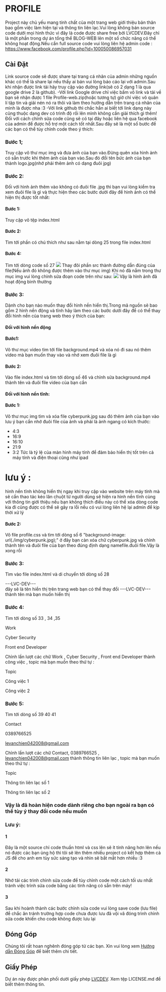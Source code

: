 # PROFILE

Project này chủ yếu mang tính chất của một trang web giới thiệu bản thân bao gồm việc làm hiện tại và thông tin liên lạc.Vui lòng không bán source code dưới mọi hình thức vì đây là code được share free bởi LVCDEV.Đây chỉ là một phần trong dự án tổng thể BLOG-WEB lên một số chức năng có thể không hoạt động.Nếu cần full source code vui lòng liên hệ admin code : https://www.facebook.com/profile.php?id=100050086957031

## Cài Đặt

Link source code sẽ được share tại trang cá nhân của admin những nguồn khác có thể là share lại nếu thấy ai bán vui lòng báo cáo lại với admin.Sau khi nhận được link tải hãy truy cập vào đường link(sẽ có 2 dạng 1 là qua google drive 2 là github).
-Với link Google drive chỉ việc bấm vô link và tải về bạn sẽ nhận được 1 file Profile-web.zip(hoặc tương tự) giờ chỉ việc vô quản lí tập tin và giải nén nó ra thôi và làm theo hướng dẫn trên trang cá nhân của mình là được nha :3
-Với link github thì chắc hẳn ai biết tới link dạng này cũng thuộc dạng dev có trình độ rồi lên mình không cần giải thích gì thêm!
Đối với cách chỉnh sửa code cũng sẽ có tại đây hoặc liên hệ qua facebook của admin để được hỗ trợ một cách tốt nhất.Sau đây sẽ là một số bước để các bạn có thể tùy chỉnh code theo ý thích:
### Bước 1;
Truy cập vô thư mục img và đưa ảnh của bạn vào.Đừng quên xóa hình ảnh có sẵn trước khi thêm ảnh của bạn vào.Sau đó đổi tên bức ảnh của bạn thành logo.jpg(nhớ phải thêm ảnh có dạng đuôi jpg)
### Bước 2:
Đối với hình ảnh thêm vào không có đuôi file .jpg thì bạn vui lòng kiểm tra xem đuôi file là gì và thực hiện theo các bước dưới đây để hình ảnh có thể hiện thị được tốt nhất:

#### Bước 1:
Truy cập vô tệp index.html
#### Bước 2:
Tìm tới phần có chú thích như sau <!--Information--> nằm tại dòng 25 trong file index.html
#### Bước 4:
Tìm tới dòng code số 27 <img src="../img/logo.jpg" lt="logo-lvc" id="logo">
Thay đôi phần src thành đường dẫn đúng của file(Nếu ảnh đó không được thêm vào thư mục img)
Khi nó đã nẳm trong thư mục img vui lòng chỉnh sửa đoạn code trên như sau:
<img src="../img/logo.đuôi file của bạn" lt="logo-tên viết tắt của bạn" id="logo">
Vậy là hình ảnh đã hoạt động bình thường

### Bước 3:
Dành cho bạn nào muốn thay đổi hình nền hiển thị.Trong mã nguồn sẽ bao gồm 2 hình nền động và tĩnh hãy làm theo các bước dưới đây để có thể thay đổi hình nền của trang web theo ý thích của bạn:

#### Đối với hình nền động
#### Bước1: 
Vô thư mục video tìm tới file background.mp4 và xóa nó đi sau nó thêm video mà bạn muốn thay vào và nhớ xem đuôi file là gì
#### Bước 2:
Vào file index.html và tìm tới dòng số 46 <source src="./video/background.mp4" type="video/mp4"> và chỉnh sửa background.mp4 thành tên và đuôi file video của bạn cần
#### Đối với hình nền tĩnh:
#### Bước 1:
Vô thư mục img tìm và xóa file cyberpunk.jpg sau đó thêm ảnh của bạn vào lưu ý bạn cần nhớ đuôi file của ảnh và phải là ảnh ngang có kích thước:
+ 4:3
+ 16:9
+ 16:10
+ 21:9
+ 3:2
Tức là tỷ lệ của màn hình máy tính để đảm bảo hiển thị tốt trên cả máy tính và điện thoại cũng như ipad 
# lưu ý :
hình nền tĩnh không hiển thị ngay khi truy cập vào website trên máy tính mà sẽ cần thao tác kéo lăn chuột từ người dùng sẽ hiện ra hình nền tĩnh cùng với thông tin giới thiệu nếu bạn không thích điều này có thể xóa dòng code kia đi cũng được có thể sẽ gây ra lỗi nếu có vui lòng liên hệ lại admin để kịp thời xử lý 
#### Bước 2:
Vô file profile.css và tìm tới dòng số 6 "background-image: url(./img/cyberpunk.jpg);" ở đây bạn càn xóa chữ cyberpunk.jpg và chỉnh thành tên và đuôi file của bạn theo đúng định dạng namefile.đuôi file.Vậy là xong rồi


### Bước 3:
Tìm vào file index.html và di chuyển tới dòng số 28 <div class="lvcdev">---LVC-DEV---</div> đây sẽ là tên hiển thị trên trang web bạn có thể thay đổi ---LVC-DEV--- thành tên mà bạn muốn hiển thị
### Bước 4:
Tìm tới dòng số 33 , 34 ,35 
           <p class="top">Work</p>
           <p class="work">Cyber Security</p>
           <p class="work">Front end Developer</p>
Chỉnh lần lượt các chữ Work , Cyber Security ,  Front end Developer thành công việc , topic  mà bạn muốn theo thứ tự : 
           <p class="top">Topic</p>
           <p class="work">Công việc 1 </p>
           <p class="work">Công việc 2 </p>
### Bước 5:
Tìm tới dòng số 39 40 41
            <p class="top">Contact</p>
            <p class="contact">0389766525</p>
            <p class="contact">levanchien042008@gmail.com</p>
Chỉnh lần lượt các chữ Contact, 0389766525 ,  levanchien042008@gmail.com thành thông tin liên lạc  , topic  mà bạn muốn theo thứ tự :
           <p class="top">Topic </p>
           <p class="work">Thông tin liên lạc số  1 </p>
           <p class="work">Thông tin liên lạc số 2 </p>
### Vậy là đã hoàn hiện code dành riêng cho bạn ngoài ra bạn có thể tùy ý thay đổi code nếu muốn
### Lưu ý:
#### 1
Đây là một source chỉ code thuần html và css lên sẽ ít tính năng hơn lên nếu nó được các bạn ủng hộ thì tôi sẽ lên thêm nhiều project có kết hợp thêm cả JS để cho anh em tùy sức sáng tạo và nhìn sẽ bắt mắt hơn nhiều :3
#### 2
Nhớ tải các trình chỉnh sửa code để tùy chỉnh code một cách tối ưu nhất tránh việc trỉnh sửa code bằng các tính năng có sẵn trên máy!
#### 3
Sau khi hoành thành các bước chỉnh sửa code vui lòng save code (lưu file) để chắc ăn tránh trường hợp code chưa được lưu đã vội vã đóng trình chỉnh sửa code khiến cho code không được lưu lại


## Đóng Góp

Chúng tôi rất hoan nghênh đóng góp từ các bạn. Xin vui lòng xem [Hướng dẫn Đóng Góp](CONTRIBUTING.md) để biết thêm chi tiết.

## Giấy Phép

Dự án này được phân phối dưới giấy phép [LVCDEV](LICENSE.md). Xem tệp LICENSE.md để biết thêm thông tin.
